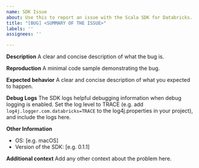 ```yaml
---
name: SDK Issue
about: Use this to report an issue with the Scala SDK for Databricks.
title: "[BUG] <SUMMARY OF THE ISSUE>"
labels: ''
assignees: ''

---
```


**Description**
A clear and concise description of what the bug is.

**Reproduction**
A minimal code sample demonstrating the bug.

**Expected behavior**
A clear and concise description of what you expected to happen.

**Debug Logs**
The SDK logs helpful debugging information when debug logging is enabled. Set the log level to TRACE (e.g. add `log4j.logger.com.databricks=TRACE` to the log4j.properties in your project), and include the logs here.

**Other Information**
 - OS: [e.g. macOS]
 - Version of the SDK: [e.g. 0.1.1]

**Additional context**
Add any other context about the problem here.
